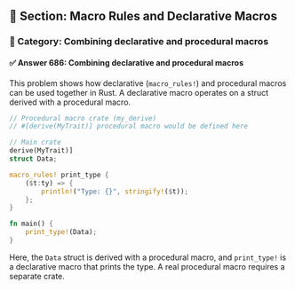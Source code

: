 ## 📘 Section: Macro Rules and Declarative Macros  
### 🔹 Category: Combining declarative and procedural macros  
#### ✅ Answer 686: Combining declarative and procedural macros

This problem shows how declarative (`macro_rules!`) and procedural macros can be used together in Rust. A declarative macro operates on a struct derived with a procedural macro.

```rust
// Procedural macro crate (my_derive)
// #[derive(MyTrait)] procedural macro would be defined here

// Main crate
derive(MyTrait)]
struct Data;

macro_rules! print_type {
    ($t:ty) => {
        println!("Type: {}", stringify!($t));
    };
}

fn main() {
    print_type!(Data);
}
```
Here, the `Data` struct is derived with a procedural macro, and `print_type!` is a declarative macro that prints the type. A real procedural macro requires a separate crate.
